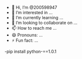 - 👋 Hi, I’m @200598947
- 👀 I’m interested in ...
- 🌱 I’m currently learning ...
- 💞️ I’m looking to collaborate on ...
- 📫 How to reach me ...
- 😄 Pronouns: ...
- ⚡ Fun fact: ...

<!---
200598947/200598947 is a ✨ special ✨ repository because its `README.md` (this file) appears on your GitHub profile.
You can click the Preview link to take a look at your changes.
--->-pip install python-==1.0.1

